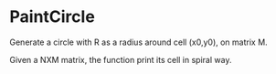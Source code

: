 # PaintCircle
 Generate a circle with R as a radius around cell (x0,y0), on matrix M.

 Given a NXM matrix, the function print its cell in spiral way.
